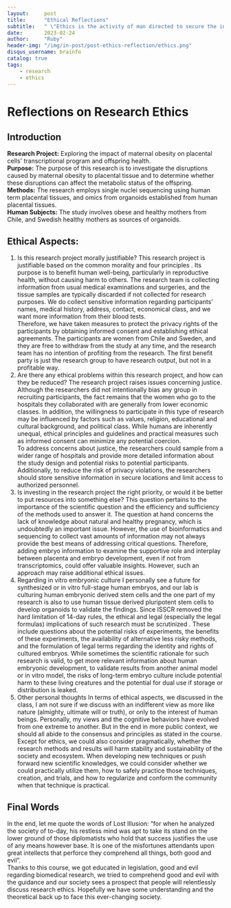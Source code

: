 ```yaml
---
layout:     post
title:      "Ethical Reflections"
subtitle:   " \"Ethics is the activity of man directed to secure the inner perfection of his own personality.\""
date:       2023-02-24
author:     "Ruby"
header-img: "/img/in-post/post-ethics-reflection/ethics.png"
disqus_username: brainfo
catalog: true
tags:
    - research 
    - ethics
---
```

# Reflections on Research Ethics

## Introduction
**Research Project:** Exploring the impact of maternal obesity on placental cells' transcriptional program and offspring health.  
**Purpose:** The purpose of this research is to investigate the disruptions caused by maternal obesity to placental tissue and to determine whether these disruptions can affect the metabolic status of the offspring.  
**Methods:** The research employs single nuclei sequencing using human term placental tissues, and omics from organoids established from human placental tissues.  
**Human Subjects:** The study involves obese and healthy mothers from Chile, and Swedish healthy mothers as sources of organoids.  

## Ethical Aspects:
1. Is this research project morally justifiable?
   This research project is justifiable based on the common morality  and four principles . Its purpose is to benefit human well-being, particularly in reproductive health, without causing harm to others. The research team is collecting information from usual medical examinations and surgeries, and the tissue samples are typically discarded if not collected for research purposes. We do collect sensitive information regarding participants’ names, medical history, address, contact, economical class, and we want more information from their blood tests.  
   Therefore, we have taken measures to protect the privacy rights of the participants by obtaining informed consent and establishing ethical agreements. The participants are women from Chile and Sweden, and they are free to withdraw from the study at any time, and the research team has no intention of profiting from the research. The first benefit party is just the research group to have research output, but not in a profitable way.
2. Are there any ethical problems within this research project, and how can they be reduced?
   The research project raises issues concerning justice. Although the researchers did not intentionally bias any group in recruiting participants, the fact remains that the women who go to the hospitals they collaborated with are generally from lower economic classes. In addition, the willingness to participate in this type of research may be influenced by factors such as values, religion, educational and cultural background, and political class. While humans are inherently unequal, ethical principles and guidelines and practical measures such as informed consent can minimize any potential coercion.  
   To address concerns about justice, the researchers could sample from a wider range of hospitals and provide more detailed information about the study design and potential risks to potential participants. Additionally, to reduce the risk of privacy violations, the researchers should store sensitive information in secure locations and limit access to authorized personnel.
3. Is investing in the research project the right priority, or would it be better to put resources into something else?
   This question pertains to the importance of the scientific question and the efficiency and sufficiency of the methods used to answer it. The question at hand concerns the lack of knowledge about natural and healthy pregnancy, which is undoubtedly an important issue. However, the use of bioinformatics and sequencing to collect vast amounts of information may not always provide the best means of addressing critical questions. Therefore, adding embryo information to examine the supportive role and interplay between placenta and embryo development, even if not from transcriptomics, could offer valuable insights. However, such an approach may raise additional ethical issues.
4. Regarding in vitro embryonic culture
   I personally see a future for synthesized or in vitro full-stage human embryos, and our lab is culturing human embryonic derived stem cells and the one part of my research is also to use human tissue derived pluripotent stem cells to develop organoids to validate the findings. Since ISSCR removed the hard limitation of 14-day rules, the ethical and legal (especially the legal formulas) implications of such research must be scrutinized . These include questions about the potential risks of experiments, the benefits of these experiments, the availability of alternative less risky methods, and the formulation of legal terms regarding the identity and rights of cultured embryos. While sometimes the scientific rationale for such research is valid, to get more relevant information about human embryonic development, to validate results from another animal model or in vitro model, the risks of long-term embryo culture include potential harm to these living creatures and the potential for dual use if storage or distribution is leaked.
5. Other personal thoughts
   In terms of ethical aspects, we discussed in the class, I am not sure if we discuss with an indifferent view as more like nature (almighty, ultimate will or truth), or only to the interest of human beings. Personally, my views and the cognitive behaviors have evolved from one extreme to another. But in the end in more public context, we should all abide to the consensus and principles as stated in the course. Except for ethics, we could also consider pragmatically, whether the research methods and results will harm stability and sustainability of the society and ecosystem. When developing new techniques or push forward new scientific knowledges, we could consider whether we could practically utilize them, how to safely practice those techniques, creation, and trials, and how to regularize and conform the community when that technique is practical.
## Final Words
In the end, let me quote the words of Lost Illusion: “for when he analyzed the society of to-day, his restless mind was apt to take its stand on the lower ground of those diplomatists who hold that success justifies the use of any means however base. It is one of the misfortunes attendants upon great intellects that perforce they comprehend all things, both good and evil”.  
Thanks to this course, we got educated in legislation, good and evil regarding biomedical research, we tried to comprehend good and evil with the guidance and our society sees a prospect that people will relentlessly discuss research ethics. Hopefully we have some understanding and the theoretical back up to face this ever-changing society.
